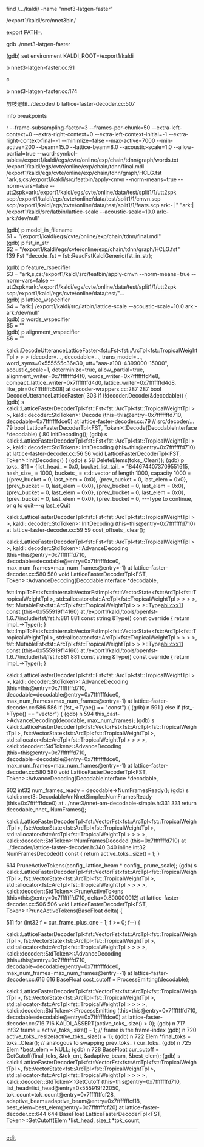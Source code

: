 find /.../kaldi/ -name "nnet3-latgen-faster"

/export1/kaldi/src/nnet3bin/

export PATH=.

gdb ./nnet3-latgen-faster

(gdb) set environment KALDI_ROOT=/export1/kaldi

b nnet3-latgen-faster.cc:91

c

b nnet3-latgen-faster.cc:174

剪枝逻辑../decoder/ b lattice-faster-decoder.cc:507

info breakpoints

r --frame-subsampling-factor=3 --frames-per-chunk=50 --extra-left-context=0 --extra-right-context=0 --extra-left-context-initial=-1 --extra-right-context-final=-1 --minimize=false --max-active=7000 --min-active=200 --beam=15.0 --lattice-beam=8.0 --acoustic-scale=1.0 --allow-partial=true --word-symbol-table=/export1/kaldi/egs/cvte/online/exp/chain/tdnn/graph/words.txt /export1/kaldi/egs/cvte/online/exp/chain/tdnn/final.mdl /export1/kaldi/egs/cvte/online/exp/chain/tdnn/graph/HCLG.fst "ark,s,cs:/export1/kaldi/src/featbin/apply-cmvn --norm-means=true --norm-vars=false --utt2spk=ark:/export1/kaldi/egs/cvte/online/data/test/split1/1/utt2spk scp:/export1/kaldi/egs/cvte/online/data/test/split1/1/cmvn.scp scp:/export1/kaldi/egs/cvte/online/data/test/split1/1/feats.scp ark:- |" "ark:| /export1/kaldi/src/latbin/lattice-scale --acoustic-scale=10.0 ark:- ark:/dev/null"

(gdb) p model_in_filename     
$1 = "/export1/kaldi/egs/cvte/online/exp/chain/tdnn/final.mdl"     
(gdb) p fst_in_str     
$2 = "/export1/kaldi/egs/cvte/online/exp/chain/tdnn/graph/HCLG.fst"     
139           Fst<StdArc> *decode_fst = fst::ReadFstKaldiGeneric(fst_in_str);

(gdb) p feature_rspecifier     
$3 = "ark,s,cs:/export1/kaldi/src/featbin/apply-cmvn --norm-means=true --norm-vars=false --utt2spk=ark:/export1/kaldi/egs/cvte/online/data/test/split1/1/utt2spk scp:/export1/kaldi/egs/cvte/online/data/test/"...      
(gdb) p lattice_wspecifier     
$4 = "ark:| /export1/kaldi/src/latbin/lattice-scale --acoustic-scale=10.0 ark:- ark:/dev/null"     
(gdb) p words_wspecifier     
$5 = ""     
(gdb) p alignment_wspecifier     
$6 = ""     

kaldi::DecodeUtteranceLatticeFaster<fst::Fst<fst::ArcTpl<fst::TropicalWeightTpl<float> > > > (decoder=...,
    decodable=..., trans_model=..., word_syms=0x555555c36e30, utt="aaa-a100-4399000-15000", acoustic_scale=1,
    determinize=true, allow_partial=true, alignment_writer=0x7fffffffd4f0, words_writer=0x7fffffffd4e8,
    compact_lattice_writer=0x7fffffffd4d0, lattice_writer=0x7fffffffd4d8, like_ptr=0x7fffffffd508)
    at decoder-wrappers.cc:287
287     bool DecodeUtteranceLatticeFaster(
303       if (!decoder.Decode(&decodable)) {
(gdb) s
kaldi::LatticeFasterDecoderTpl<fst::Fst<fst::ArcTpl<fst::TropicalWeightTpl<float> > >, kaldi::decoder::StdToken>::Decode (this=this@entry=0x7fffffffd710, decodable=0x7fffffffdce0) at lattice-faster-decoder.cc:79  // src/decoder/...
79      bool LatticeFasterDecoderTpl<FST, Token>::Decode(DecodableInterface *decodable) {
80        InitDecoding();
(gdb) s
kaldi::LatticeFasterDecoderTpl<fst::Fst<fst::ArcTpl<fst::TropicalWeightTpl<float> > >, kaldi::decoder::StdToken>::InitDecoding (this=this@entry=0x7fffffffd710) at lattice-faster-decoder.cc:56
56      void LatticeFasterDecoderTpl<FST, Token>::InitDecoding() {
(gdb) s
58        DeleteElems(toks_.Clear());
(gdb) p toks_
$11 = {list_head_ = 0x0, bucket_list_tail_ = 18446744073709551615, hash_size_ = 1000,
          buckets_ = std::vector of length 1000, capacity 1000 = \{{prev_bucket = 0, last_elem = 0x0}, {prev_bucket = 0,
              last_elem = 0x0}, {prev_bucket = 0, last_elem = 0x0}, {prev_bucket = 0, last_elem = 0x0}, {prev_bucket = 0,
              last_elem = 0x0}, {prev_bucket = 0, last_elem = 0x0}, {prev_bucket = 0, last_elem = 0x0}, {prev_bucket = 0,
---Type <return> to continue, or q <return> to quit---q
last_eQuit

kaldi::LatticeFasterDecoderTpl<fst::Fst<fst::ArcTpl<fst::TropicalWeightTpl<float> > >, kaldi::decoder::StdToken>::InitDecoding (this=this@entry=0x7fffffffd710) at lattice-faster-decoder.cc:59
59        cost_offsets_.clear();

kaldi::LatticeFasterDecoderTpl<fst::Fst<fst::ArcTpl<fst::TropicalWeightTpl<float> > >, kaldi::decoder::StdToken>::AdvanceDecoding (this=this@entry=0x7fffffffd710, decodable=decodable@entry=0x7fffffffdce0,
    max_num_frames=max_num_frames@entry=-1) at lattice-faster-decoder.cc:580
580     void LatticeFasterDecoderTpl<FST, Token>::AdvanceDecoding(DecodableInterface *decodable,

fst::ImplToFst<fst::internal::VectorFstImpl<fst::VectorState<fst::ArcTpl<fst::TropicalWeightTpl<float> >, std::allocator<fst::ArcTpl<fst::TropicalWeightTpl<float> > > > >, fst::MutableFst<fst::ArcTpl<fst::TropicalWeightTpl<float> > > >::Type[abi:cxx11]() const (this=0x555919f14160) at /export1/kaldi/tools/openfst-1.6.7/include/fst/fst.h:881
881       const string &Type() const override { return impl_->Type(); }
    fst::ImplToFst<fst::internal::VectorFstImpl<fst::VectorState<fst::ArcTpl<fst::TropicalWeightTpl<float> >, std::allocator<fst::ArcTpl<fst::TropicalWeightTpl<float> > > > >, fst::MutableFst<fst::ArcTpl<fst::TropicalWeightTpl<float> > > >::Type[abi:cxx11]() const (this=0x555919f14160) at /export1/kaldi/tools/openfst-1.6.7/include/fst/fst.h:881
881       const string &Type() const override { return impl_->Type(); }

kaldi::LatticeFasterDecoderTpl<fst::Fst<fst::ArcTpl<fst::TropicalWeightTpl<float> > >, kaldi::decoder::StdToken>::AdvanceDecoding (this=this@entry=0x7fffffffd710, decodable=decodable@entry=0x7fffffffdce0,
    max_num_frames=max_num_frames@entry=-1) at lattice-faster-decoder.cc:586
586         if (fst_->Type() == "const") {
(gdb) n
591         } else if (fst_->Type() == "vector") {
(gdb) n
594           this_cast->AdvanceDecoding(decodable, max_num_frames);
(gdb) s
kaldi::LatticeFasterDecoderTpl<fst::VectorFst<fst::ArcTpl<fst::TropicalWeightTpl<float> >, fst::VectorState<fst::ArcTpl<fst::TropicalWeightTpl<float> >, std::allocator<fst::ArcTpl<fst::TropicalWeightTpl<float> > > > >, kaldi::decoder::StdToken>::AdvanceDecoding (this=this@entry=0x7fffffffd710, decodable=decodable@entry=0x7fffffffdce0,
    max_num_frames=max_num_frames@entry=-1) at lattice-faster-decoder.cc:580
580     void LatticeFasterDecoderTpl<FST, Token>::AdvanceDecoding(DecodableInterface *decodable,

602       int32 num_frames_ready = decodable->NumFramesReady();
(gdb) s
kaldi::nnet3::DecodableAmNnetSimple::NumFramesReady (this=0x7fffffffdce0) at ../nnet3/nnet-am-decodable-simple.h:331
331         return decodable_nnet_.NumFrames();

kaldi::LatticeFasterDecoderTpl<fst::VectorFst<fst::ArcTpl<fst::TropicalWeightTpl<float> >, fst::VectorState<fst::ArcTpl<fst::TropicalWeightTpl<float> >, std::allocator<fst::ArcTpl<fst::TropicalWeightTpl<float> > > > >, kaldi::decoder::StdToken>::NumFramesDecoded (this=0x7fffffffd710) at ../decoder/lattice-faster-decoder.h:340
340       inline int32 NumFramesDecoded() const { return active_toks_.size() - 1; }

614           PruneActiveTokens(config_.lattice_beam * config_.prune_scale);
(gdb) s
kaldi::LatticeFasterDecoderTpl<fst::VectorFst<fst::ArcTpl<fst::TropicalWeightTpl<float> >, fst::VectorState<fst::ArcTpl<fst::TropicalWeightTpl<float> >, std::allocator<fst::ArcTpl<fst::TropicalWeightTpl<float> > > > >, kaldi::decoder::StdToken>::PruneActiveTokens (this=this@entry=0x7fffffffd710, delta=0.800000012) at lattice-faster-decoder.cc:506
506     void LatticeFasterDecoderTpl<FST, Token>::PruneActiveTokens(BaseFloat delta) {

511       for (int32 f = cur_frame_plus_one - 1; f >= 0; f--) {

kaldi::LatticeFasterDecoderTpl<fst::VectorFst<fst::ArcTpl<fst::TropicalWeightTpl<float> >, fst::VectorState<fst::ArcTpl<fst::TropicalWeightTpl<float> >, std::allocator<fst::ArcTpl<fst::TropicalWeightTpl<float> > > > >, kaldi::decoder::StdToken>::AdvanceDecoding (this=this@entry=0x7fffffffd710, decodable=decodable@entry=0x7fffffffdce0,
    max_num_frames=max_num_frames@entry=-1) at lattice-faster-decoder.cc:616
616         BaseFloat cost_cutoff = ProcessEmitting(decodable);

kaldi::LatticeFasterDecoderTpl<fst::VectorFst<fst::ArcTpl<fst::TropicalWeightTpl<float> >, fst::VectorState<fst::ArcTpl<fst::TropicalWeightTpl<float> >, std::allocator<fst::ArcTpl<fst::TropicalWeightTpl<float> > > > >, kaldi::decoder::StdToken>::ProcessEmitting (this=this@entry=0x7fffffffd710, decodable=decodable@entry=0x7fffffffdce0)
    at lattice-faster-decoder.cc:716
716       KALDI_ASSERT(active_toks_.size() > 0);
(gdb) n
717       int32 frame = active_toks_.size() - 1; // frame is the frame-index
(gdb) n
720       active_toks_.resize(active_toks_.size() + 1);
(gdb) n
722       Elem *final_toks = toks_.Clear(); // analogous to swapping prev_toks_ / cur_toks_
(gdb) n
725       Elem *best_elem = NULL;
(gdb) n
728       BaseFloat cur_cutoff = GetCutoff(final_toks, &tok_cnt, &adaptive_beam, &best_elem);
(gdb) s
kaldi::LatticeFasterDecoderTpl<fst::VectorFst<fst::ArcTpl<fst::TropicalWeightTpl<float> >, fst::VectorState<fst::ArcTpl<fst::TropicalWeightTpl<float> >, std::allocator<fst::ArcTpl<fst::TropicalWeightTpl<float> > > > >, kaldi::decoder::StdToken>::GetCutoff (this=this@entry=0x7fffffffd710, list_head=list_head@entry=0x555919f22050,
    tok_count=tok_count@entry=0x7fffffffcf28, adaptive_beam=adaptive_beam@entry=0x7fffffffcf18,
    best_elem=best_elem@entry=0x7fffffffcf20) at lattice-faster-decoder.cc:644
644     BaseFloat LatticeFasterDecoderTpl<FST, Token>::GetCutoff(Elem *list_head, size_t *tok_count,





-----------

[edit](https://github.com/saaavsaaa/saaavsaaa.github.io/edit/master/aaa/gdb_decode_record.md)
